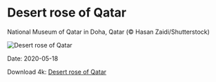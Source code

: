 # Desert rose of Qatar

National Museum of Qatar in Doha, Qatar (© Hasan Zaidi/Shutterstock)

![Desert rose of Qatar](https://bing.com/th?id=OHR.QatarMuseum_EN-US2624327100_UHD.jpg&rf=LaDigue_UHD.jpg&pid=hp&w=1024&h=576)

Date: 2020-05-18

Download 4k: [Desert rose of Qatar](https://bing.com/th?id=OHR.QatarMuseum_EN-US2624327100_UHD.jpg&rf=LaDigue_UHD.jpg&pid=hp&w=3840&h=2160)

